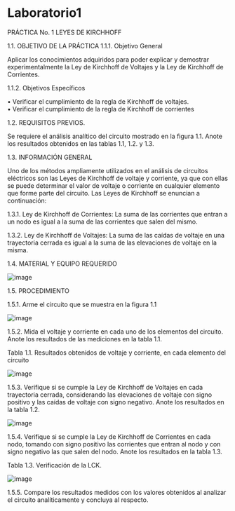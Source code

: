 # Laboratorio1

PRÁCTICA No. 1	LEYES DE KIRCHHOFF

1.1.	OBJETIVO DE LA PRÁCTICA	
1.1.1.	Objetivo General

Aplicar los conocimientos adquiridos para poder explicar y demostrar experimentalmente la Ley de Kirchhoff de Voltajes y la Ley de Kirchhoff de Corrientes.

1.1.2.	Objetivos Específicos

  •	Verificar el cumplimiento de la regla de Kirchhoff de voltajes.    
  •	Verificar el cumplimiento de la regla de Kirchhoff de corrientes

1.2.	REQUISITOS PREVIOS.

Se requiere el análisis analítico del circuito mostrado en la figura 1.1. Anote los resultados obtenidos en las tablas 1.1, 1.2. y 1.3.


1.3.	INFORMACIÓN GENERAL

Uno de los métodos ampliamente utilizados en el análisis de circuitos eléctricos son las Leyes de Kirchhoff de voltaje y corriente, ya que con ellas se puede determinar el valor de voltaje o corriente en cualquier elemento que forme parte del circuito. Las Leyes de Kirchhoff se enuncian a continuación:

1.3.1.	Ley de Kirchhoff de Corrientes: La suma de las corrientes que entran a un nodo es igual a la suma de las corrientes que salen del mismo.

1.3.2.	Ley de Kirchhoff de Voltajes: La suma de las caídas de voltaje en una trayectoria cerrada es igual a la suma de las elevaciones de voltaje en la misma.


1.4.	MATERIAL Y EQUIPO REQUERIDO

![image](https://user-images.githubusercontent.com/93415377/141506608-6975ac19-6c8a-46c4-a03c-7a6d03f8a402.png)

1.5.	PROCEDIMIENTO

1.5.1.	Arme el circuito que se muestra en la figura 1.1

![image](https://user-images.githubusercontent.com/93415377/141506673-9f3a57a1-d623-4e35-918d-3bd0875abdcb.png)

1.5.2.	Mida el voltaje y corriente en cada uno de los elementos del circuito. Anote los resultados de las mediciones en la tabla 1.1.


Tabla 1.1. Resultados obtenidos de voltaje y corriente, en cada elemento del circuito

![image](https://user-images.githubusercontent.com/93415377/141506815-0033b28b-ffc0-42fc-93a4-38990db7c22a.png)


1.5.3.	Verifique si se cumple la Ley de Kirchhoff de Voltajes en cada trayectoria cerrada, considerando las elevaciones de voltaje con signo positivo y las caídas de voltaje con signo negativo. Anote los resultados en la tabla 1.2.

![image](https://user-images.githubusercontent.com/93415377/141506904-a1dcebf8-bbc1-43fb-b0f2-09c713d8210c.png)


1.5.4.	Verifique si se cumple la Ley de Kirchhoff de Corrientes en cada nodo, tomando con signo positivo las corrientes que entran al nodo y con signo negativo las que salen del nodo. Anote los resultados en la tabla 1.3.

Tabla 1.3. Verificación de la LCK.

![image](https://user-images.githubusercontent.com/93415377/141506977-91130b9b-33ae-4c20-ab97-eaf7e2544aef.png)


1.5.5.	Compare los resultados medidos con los valores obtenidos al analizar el circuito analíticamente y concluya al respecto. 


